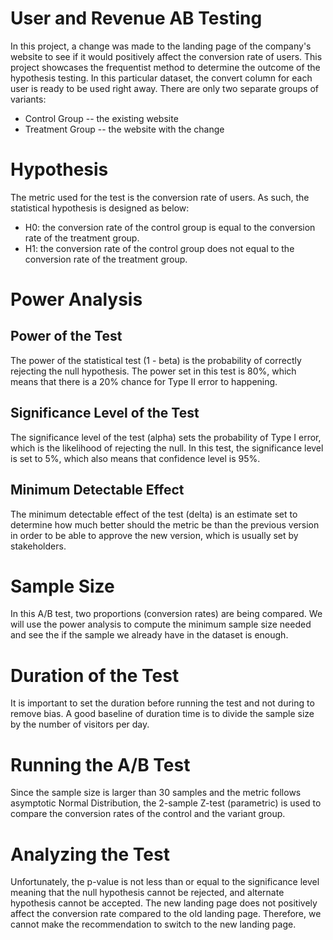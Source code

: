 # User and Revenue AB Testing

In this project, a change was made to the landing page of the company's website to see if it would positively affect the conversion rate of users. This project showcases the frequentist method to determine the outcome of the hypothesis testing. In this particular dataset, the convert column for each user is ready to be used right away. There are only two separate groups of variants:
- Control Group -- the existing website
- Treatment Group -- the website with the change

# Hypothesis

The metric used for the test is the conversion rate of users. As such, the statistical hypothesis is designed as below:
- H0: the conversion rate of the control group is equal to the conversion rate of the treatment group.
- H1: the conversion rate of the control group does not equal to the conversion rate of the treatment group.

# Power Analysis

## Power of the Test

The power of the statistical test (1 - beta) is the probability of correctly rejecting the null hypothesis.
The power set in this test is 80%, which means that there is a 20% chance for Type II error to happening.

## Significance Level of the Test

The significance level of the test (alpha) sets the probability of Type I error, which is the likelihood of rejecting the null. In this test, the significance level is set to 5%, which also means that confidence level is 95%.

## Minimum Detectable Effect

The minimum detectable effect of the test (delta) is an estimate set to determine how much better should the metric be than the previous version in order to be able to approve the new version, which is usually set by stakeholders.

# Sample Size

In this A/B test, two proportions (conversion rates) are being compared. We will use the power analysis to compute the minimum sample size needed and see the if the sample we already have in the dataset is enough.

# Duration of the Test

It is important to set the duration before running the test and not during to remove bias. A good baseline of duration time is  to divide the sample size by the number of visitors per day.

# Running the A/B Test

Since the sample size is larger than 30 samples and the metric follows asymptotic Normal Distribution, the 2-sample Z-test (parametric) is used to compare the conversion rates of the control and the variant group.

# Analyzing the Test

Unfortunately, the p-value is not less than or equal to the significance level meaning that the null hypothesis cannot be rejected, and alternate hypothesis cannot be accepted. The new landing page does not positively affect the conversion rate compared to the old landing page. Therefore, we cannot make the recommendation to switch to the new landing page.